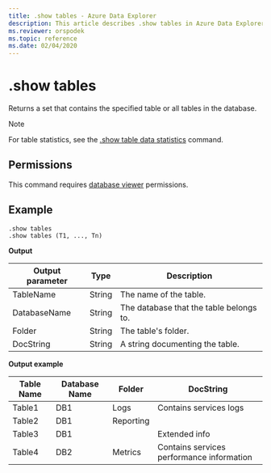 ```yaml
---
title: .show tables - Azure Data Explorer
description: This article describes .show tables in Azure Data Explorer.
ms.reviewer: orspodek
ms.topic: reference
ms.date: 02/04/2020
---
```

# .show tables

Returns a set that contains the specified table or all tables in the database.

> [!NOTE]
> For table statistics, see the [.show table data statistics](show-table-data-statistics.md) command.

## Permissions

This command requires [database viewer](../management/access-control/role-based-authorization.md) permissions.

## Example

```kusto
.show tables
.show tables (T1, ..., Tn)
```

**Output**

|Output parameter |Type |Description
|---|---|---
|TableName  |String |The name of the table.
|DatabaseName  |String |The database that the table belongs to.
|Folder |String |The table's folder.
|DocString |String |A string documenting the table.

**Output example**

|Table Name |Database Name |Folder | DocString
|---|---|---|---
|Table1 |DB1 |Logs |Contains services logs
|Table2 |DB1 | Reporting |
|Table3 |DB1 | | Extended info |
|Table4 |DB2 | Metrics| Contains services performance information
